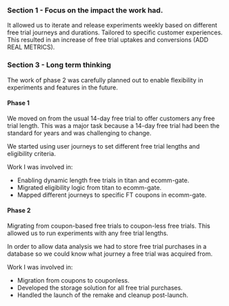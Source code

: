 ### Section 1 - Focus on the impact the work had.
It allowed us to iterate and release experiments weekly based on different free trial journeys and durations. Tailored to specific customer experiences. This resulted in an increase of free trial uptakes and conversions (ADD REAL METRICS).

### Section 3 - Long term thinking
The work of phase 2 was carefully planned out to enable flexibility in experiments and features in the future.

#### Phase 1
We moved on from the usual 14-day free trial to offer customers any free trial length. This was a major task because a 14-day free trial had been the standard for years and was challenging to change.

We started using user journeys to set different free trial lengths and eligibility criteria.

Work I was involved in:
- Enabling dynamic length free trials in titan and ecomm-gate.
- Migrated eligibility logic from titan to ecomm-gate.
- Mapped different journeys to specific FT coupons in ecomm-gate.

#### Phase 2
Migrating from coupon-based free trials to coupon-less free trials. This allowed us to run experiments with any free trial lengths.

In order to allow data analysis we had to store free trial purchases in a database so we could know what journey a free trial was acquired from.

Work I was involved in:
- Migration from coupons to couponless.
- Developed the storage solution for all free trial purchases.
- Handled the launch of the remake and cleanup post-launch.